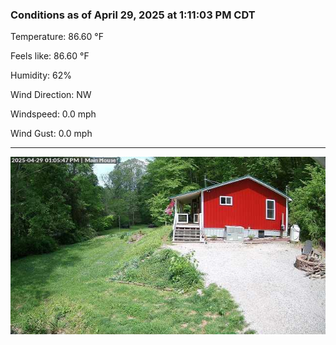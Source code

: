 ### Conditions as of April 29, 2025 at 1:11:03 PM CDT 

Temperature: 86.60 &deg;F

Feels like: 86.60 &deg;F

Humidity: 62%

Wind Direction: NW

Windspeed: 0.0 mph

Wind Gust: 0.0 mph

---

<img src="./images/latest.jpeg"/>

